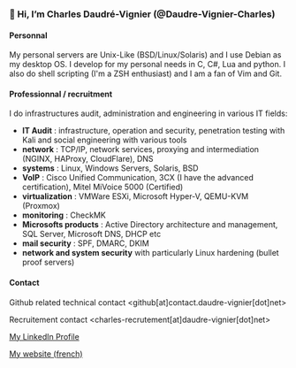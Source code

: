 ### 👋 Hi, I’m Charles Daudré-Vignier (@Daudre-Vignier-Charles)

#### Personnal
My personal servers are Unix-Like (BSD/Linux/Solaris) and I use Debian as my desktop OS.
I develop for my personal needs in C, C#, Lua and python. I also do shell scripting (I'm a ZSH enthusiast) and I am a fan of Vim and Git.

#### Professionnal / recruitment 
I do infrastructures audit, administration and engineering in various IT fields:
- **IT Audit** : infrastructure, operation and security, penetration testing with Kali and social engineering with various tools
- **network** : TCP/IP, network services, proxying and intermediation (NGINX, HAProxy, CloudFlare), DNS
- **systems** : Linux, Windows Servers, Solaris, BSD
- **VoIP** : Cisco Unified Communication, 3CX (I have the advanced certification), Mitel MiVoice 5000 (Certified)
- **virtualization** : VMWare ESXi, Microsoft Hyper-V, QEMU-KVM (Proxmox)
- **monitoring** : CheckMK
- **Microsofts products** : Active Directory architecture and management, SQL Server, Microsoft DNS, DHCP etc
- **mail security** : SPF, DMARC, DKIM
- **network and system security** with particularly Linux hardening (bullet proof servers)

#### Contact
Github related technical contact
<github[at]contact.daudre-vignier[dot]net>

Recruitement contact
<charles-recrutement[at]daudre-vignier[dot]net>

[My LinkedIn Profile](https://www.linkedin.com/in/%F0%9F%91%BE-charles-daudr%C3%A9-vignier-6891a3189/)

[My website (french)](https://charles.daudre-vignier.net)
